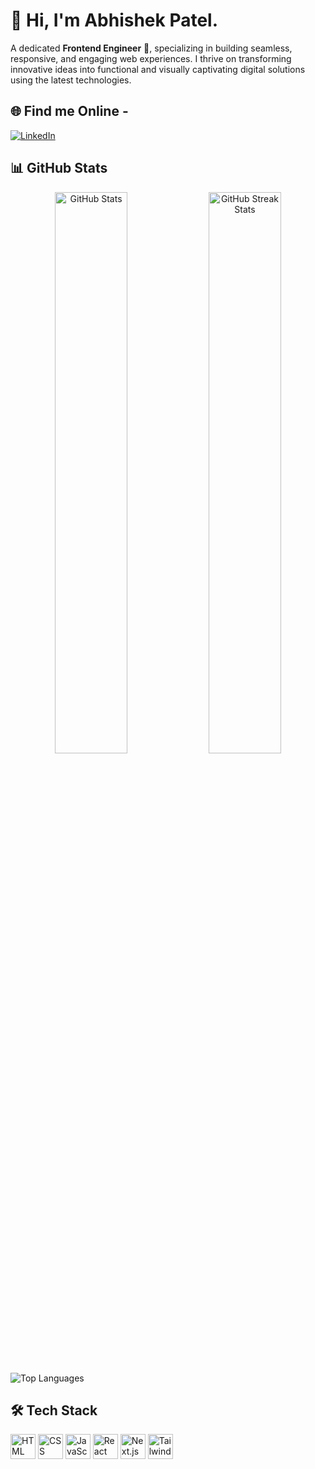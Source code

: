# 👋 Hi, I'm **Abhishek Patel**.

A dedicated **Frontend Engineer** 🚀, specializing in building seamless, responsive, and engaging web experiences. 
I thrive on transforming innovative ideas into functional and visually captivating digital solutions using the latest technologies.  

## 🌐 Find me Online -  

[![LinkedIn](https://img.shields.io/badge/LinkedIn-%230077B5.svg?style=for-the-badge&logo=linkedin&logoColor=white)](https://linkedin.com/in/abhishek-patel18)  

  
## 📊 GitHub Stats  

<div align="center">
  <img src="https://github-readme-stats.vercel.app/api?username=AbhishekPatel1811&theme=default&hide_border=true&include_all_commits=false&count_private=false" alt="GitHub Stats" width="48%"/>
  <img src="https://github-readme-streak-stats.herokuapp.com/?user=AbhishekPatel1811&theme=default&hide_border=true" alt="GitHub Streak Stats" width="48%"/>
</div>
<br/>
<img src="https://github-readme-stats.vercel.app/api/top-langs/?username=AbhishekPatel1811&theme=default&hide_border=true&include_all_commits=false&count_private=false&layout=compact" alt="Top Languages" />


## 🛠️ Tech Stack  
<p>
  <img src="https://img.icons8.com/color/48/000000/html-5--v1.png" alt="HTML" height="40px"/> 
  <img src="https://img.icons8.com/color/48/000000/css3.png" alt="CSS" height="40px"/>
  <img src="https://img.icons8.com/color/48/000000/javascript--v1.png" alt="JavaScript" height="40px"/>
  <img src="https://img.icons8.com/color/48/000000/react-native.png" alt="React" height="40px"/>
  <img src="https://github.com/user-attachments/assets/48b02e19-4f27-40a8-a526-dd1e42d31dde" alt="Next.js" height="40px"/>
  <img src="https://github.com/user-attachments/assets/ff3a0e6a-dce4-4fd2-af42-ae300def8cee" alt="Tailwind" height="40px"/>
</p>
